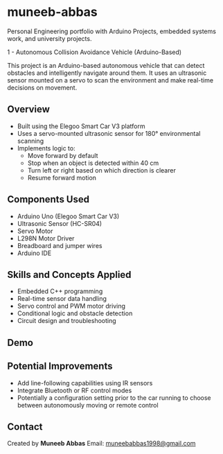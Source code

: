 # muneeb-abbas
Personal Engineering portfolio with Arduino Projects, embedded systems work, and university projects.

1  - Autonomous Collision Avoidance Vehicle (Arduino-Based)

This project is an Arduino-based autonomous vehicle that can detect obstacles and intelligently navigate around them. It uses an ultrasonic sensor mounted on a servo to scan the environment and make real-time decisions on movement.

## Overview
- Built using the Elegoo Smart Car V3 platform
- Uses a servo-mounted ultrasonic sensor for 180° environmental scanning
- Implements logic to:
  - Move forward by default
  - Stop when an object is detected within 40 cm
  - Turn left or right based on which direction is clearer
  - Resume forward motion

## Components Used
- Arduino Uno (Elegoo Smart Car V3)
- Ultrasonic Sensor (HC-SR04)
- Servo Motor
- L298N Motor Driver
- Breadboard and jumper wires
- Arduino IDE

## Skills and Concepts Applied
- Embedded C++ programming
- Real-time sensor data handling
- Servo control and PWM motor driving
- Conditional logic and obstacle detection
- Circuit design and troubleshooting

## Demo

## Potential Improvements
- Add line-following capabilities using IR sensors
- Integrate Bluetooth or RF control modes
- Potentially a configuration setting prior to the car running to choose between autonomously moving or remote control

## Contact
Created by **Muneeb Abbas**
Email: muneebabbas1998@gmail.com  
